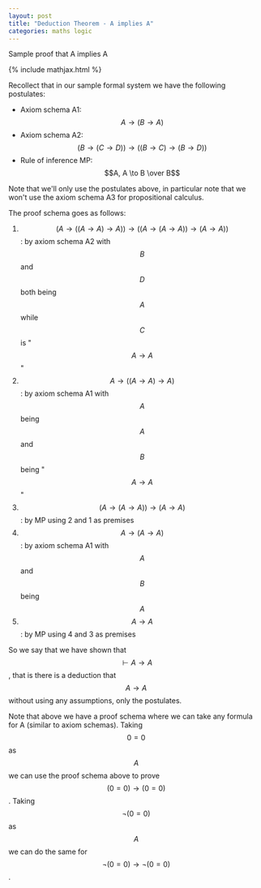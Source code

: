 ```yaml
---
layout: post
title: "Deduction Theorem - A implies A"
categories: maths logic
---
```


Sample proof that A implies A

{% include mathjax.html %}

Recollect that in our sample formal system we have the following postulates:
- Axiom schema A1: $$A \to (B \to A)$$
- Axiom schema A2: $$(B \to (C \to D)) \to ((B \to C) \to (B \to D))$$
- Rule of inference MP: $$A, A \to B \over B$$

Note that we'll only use the postulates above, in particular note that we won't
use the axiom schema A3 for propositional calculus.

The proof schema goes as follows:
1. $$(A \to ((A \to A) \to A)) \to ((A \to (A \to A)) \to (A \to A))$$ : by axiom schema A2 with
$$B$$ and $$D$$ both being $$A$$ while $$C$$ is "$$A \to A$$"
2. $$A \to ((A \to A) \to A)$$ : by axiom schema A1 with $$A$$ being $$A$$ and
$$B$$ being "$$A \to A$$"
3. $$(A \to (A \to A)) \to (A \to A)$$ : by MP using 2 and 1 as premises
4. $$A \to (A \to A)$$ : by axiom schema A1 with $$A$$ and $$B$$ being $$A$$
5. $$A \to A$$ : by MP using 4 and 3 as premises

So we say that we have shown that $$\vdash A \to A$$, that is there is a
deduction that $$A \to A$$ without using any assumptions, only the postulates.

Note that above we have a proof schema where we can take any formula for A
(similar to axiom schemas). Taking $$0 = 0$$ as $$A$$ we can use the proof
schema above to prove $$(0 = 0) \to (0 = 0)$$. Taking $$\lnot(0 = 0)$$ as $$A$$
we can do the same for $$\lnot(0 = 0) \to \lnot(0 = 0)$$.
